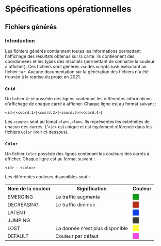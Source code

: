 # Spécifications opérationnelles
## Fichiers générés
### Introduction
Les fichiers générés contiennent toutes les informations permettant l'affichage des résultats obtenus sur la carte. Ils contiennent des coordonnées et les types des résultats (permettant de connaitre la couleur à afficher). Ces fichiers sont générés via des scripts `bash` exécutant un fichier `jar`. Aucune documentation sur la génération des fichiers n'a été trouvée à la reprise du projet en 2021.

### `Grid`
Un fichier `Grid` possède des lignes contenant les différentes informations d'affichage de chaque carré à afficher. Chaque ligne est au format suivant :
```
<id>|<coord:1>|<coord:2>|<coord:3>|<coord:4>|
```

Les `<coord>` sont au fomat `<lat>,<lon>`. Ils représentes les extrémités de chacun des carrés.
L'`<id>` est unique et est également référencé dans les fichiers `Color` (voir ci-dessous).

### `Color`

Un fichier `Color` possède des lignes contenant les couleurs des carrés à afficher. Chaque ligne est au format suivant :
``` 
<id> - <color>
```

Les différentes couleurs disponibles sont :
<table><thead>
<tr><th>Nom de la couleur</th><th>Signification</th><th>Couleur</th></tr>
</thead>
<tbody>
<tr><td>EMERGING</td><td>Le traffic augmente</td><td><div style="width:20px; height: 20px; background: #149718"></div></td></tr>
<tr><td>DECREASING</td><td>Le traffic diminue</td><td><div style="width:20px; height: 20px; background: #b12e11"></div></td></tr>
<tr><td>LATENT</td><td></td><td><div style="width:20px; height: 20px; background: #0c41e2"></div></td></tr>
<tr><td>JUMPING</td><td></td><td><div style="width:20px; height: 20px; background: #3d3d2a"></div></td></tr>
<tr><td>LOST</td><td>La donnée n'est plus disponible</td><td><div style="width:20px; height: 20px; background: #fffd38"></div></td></tr>
<tr><td>DEFAULT</td><td>Couleur par défaut</td><td><div style="width:20px; height: 20px; background: #f24be5"></div></td></tr>
</tbody>
</table>
